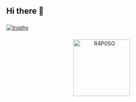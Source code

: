 ## Hi there 👋

<!--
**R4P0SO/R4P0SO** is a ✨ _special_ ✨ repository because its `README.md` (this file) appears on your GitHub profile.

Here are some ideas to get you started:

- 🔭 I’m currently working on ...
- 🌱 I’m currently learning ...
- 👯 I’m looking to collaborate on ...
- 🤔 I’m looking for help with ...
- 💬 Ask me about ...
- 📫 How to reach me: ...
- 😄 Pronouns: ...
- ⚡ Fun fact: ...
-->
###



###

[![trophy](https://github-profile-trophy.vercel.app/?username=R4P0SO&theme=discord&no-frame=true&margin-w=5)](https://github.com/ryo-ma/github-profile-trophy)
<!-- &rank=-C,-? -->

###

<p align="center"> <img height="150em" src="https://github-readme-stats.vercel.app/api/top-langs/?username=R4P0SO&hide_progress=true&theme=transparent" alt=R4P0SO /></p>
